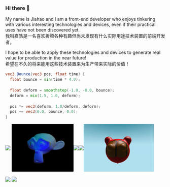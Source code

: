 ### Hi there 👋

<!--
**PlusLius/PlusLius** is a ✨ _special_ ✨ repository because its `README.md` (this file) appears on your GitHub profile.

Here are some ideas to get you started:

- 🔭 I’m currently working on ...
- 🌱 I’m currently learning ...
- 👯 I’m looking to collaborate on ...
- 🤔 I’m looking for help with ...
- 💬 Ask me about ...
- 📫 How to reach me: ...
- 😄 Pronouns: ...
- ⚡ Fun fact: ...
-->

<p>
  My name is Jiahao and I am a front-end developer who enjoys tinkering with various interesting technologies and devices, even if their practical uses have not been discovered yet.
  <br/>
  我叫嘉皓是一名喜欢折腾各种有趣但尚未发现有什么实际用途技术装置的前端开发者，
</p>
<p>
  I hope to be able to apply these technologies and devices to generate real value for production in the near future!
  <br/>
  希望在不久的将来能用这些技术装置来为生产带来实际的价值！
</p>


```glsl
vec3 Bounce(vec3 pos, float time) {
  float bounce = sin(time * 4.0);

  float deform = smoothstep(-1.0, -0.0, bounce);
  deform = mix(1.5, 1.0, deform);

  pos *= vec3(deform, 1.0/deform, deform);
  pos += vec3(0.0, bounce, 0.0);
}
```
<img align="center" height="150em" src="./toon.gif"/>
<img align="center" height="150em" src="./suzanne.gif"/><img align="center" height="150em" src="./bloom.gif"/><img align="center" height="150em" src="./blob.gif"/><img align="center" height="150em" src="./bot.gif"/>

<img align="center"
         height="150em"
         src="https://github-readme-stats.vercel.app/api/top-langs?username=PlusLius&show_icons=true&include_all_commits=true&count_private=true&theme=apprentice&hide_border=true&bg_color=0D1117&layout=compact"
    />
<img
      align="center"
      src="https://github-profile-trophy.vercel.app/?username=PlusLius&theme=onedark&no-frame=true&row=1&&margin-w=20&no-bg=true"/>
